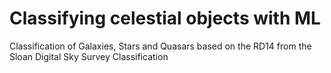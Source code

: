 # Classifying celestial objects with ML
Classification of Galaxies, Stars and Quasars based on the RD14 from the Sloan Digital Sky Survey Classification
